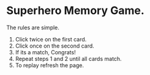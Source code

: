# Superhero Memory Game.

The rules are simple.  
1. Click twice on the first card.
2. Click once on the second card. 
3. If its a match, Congrats! 
4. Repeat steps 1 and 2 until all cards match.
5. To replay refresh the page. 